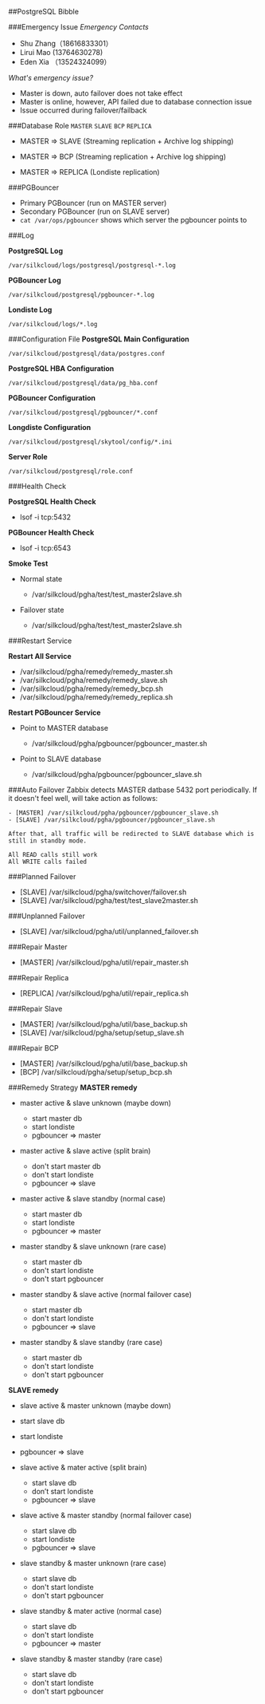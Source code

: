 ##PostgreSQL Bibble

###Emergency Issue
_Emergency Contacts_

- Shu Zhang（18616833301）
- Lirui Mao (13764630278)
- Eden Xia （13524324099）

_What's emergency issue?_
    
- Master is down, auto failover does not take effect 
- Master is online, however, API failed due to database connection issue 
- Issue occurred during failover/failback

###Database Role
`MASTER` `SLAVE` `BCP` `REPLICA`

- MASTER => SLAVE (Streaming replication + Archive log shipping)

- MASTER => BCP (Streaming replication + Archive log shipping)

- MASTER => REPLICA (Londiste replication) 

###PGBouncer

- Primary PGBouncer (run on MASTER server)
- Secondary PGBouncer (run on SLAVE server)
- `cat /var/ops/pgbouncer` shows which server the pgbouncer points to

###Log

__PostgreSQL Log__
    
    /var/silkcloud/logs/postgresql/postgresql-*.log 
    
__PGBouncer Log__
    
    /var/silkcloud/postgresql/pgbouncer-*.log 
    
__Londiste Log__
    
    /var/silkcloud/logs/*.log 
    
###Configuration File
__PostgreSQL Main Configuration__
    
    /var/silkcloud/postgresql/data/postgres.conf

__PostgreSQL HBA Configuration__
    
    /var/silkcloud/postgresql/data/pg_hba.conf

__PGBouncer Configuration__
    
    /var/silkcloud/postgresql/pgbouncer/*.conf
    
__Longdiste Configuration__
    
    /var/silkcloud/postgresql/skytool/config/*.ini

__Server Role__
   
    /var/silkcloud/postgresql/role.conf

###Health Check

__PostgreSQL Health Check__
    
- lsof -i tcp:5432

__PGBouncer Health Check__
    
- lsof -i tcp:6543

__Smoke Test__

- Normal state
    - /var/silkcloud/pgha/test/test_master2slave.sh

- Failover state
    - /var/silkcloud/pgha/test/test_master2slave.sh

###Restart Service

__Restart All Service__

 - /var/silkcloud/pgha/remedy/remedy_master.sh
 - /var/silkcloud/pgha/remedy/remedy_slave.sh
 - /var/silkcloud/pgha/remedy/remedy_bcp.sh
 - /var/silkcloud/pgha/remedy/remedy_replica.sh

__Restart PGBouncer Service__

- Point to MASTER database 
    - /var/silkcloud/pgha/pgbouncer/pgbouncer_master.sh

- Point to SLAVE database
    - /var/silkcloud/pgha/pgbouncer/pgbouncer_slave.sh

###Auto Failover
    Zabbix detects MASTER datbase 5432 port periodically. If it doesn't feel well, will take action as follows:
    
    - [MASTER] /var/silkcloud/pgha/pgbouncer/pgbouncer_slave.sh
    - [SLAVE] /var/silkcloud/pgha/pgbouncer/pgbouncer_slave.sh
    
    After that, all traffic will be redirected to SLAVE database which is still in standby mode.
    
    All READ calls still work
    All WRITE calls failed


###Planned Failover
- [SLAVE] /var/silkcloud/pgha/switchover/failover.sh
- [SLAVE] /var/silkcloud/pgha/test/test_slave2master.sh

###Unplanned Failover
- [SLAVE] /var/silkcloud/pgha/util/unplanned_failover.sh

###Repair Master
- [MASTER] /var/silkcloud/pgha/util/repair_master.sh

###Repair Replica
- [REPLICA] /var/silkcloud/pgha/util/repair_replica.sh

###Repair Slave
- [MASTER] /var/silkcloud/pgha/util/base_backup.sh
- [SLAVE] /var/silkcloud/pgha/setup/setup_slave.sh

###Repair BCP
- [MASTER] /var/silkcloud/pgha/util/base_backup.sh
- [BCP] /var/silkcloud/pgha/setup/setup_bcp.sh

###Remedy Strategy
__MASTER remedy__

- master active & slave unknown (maybe down) 
    - start master db
    - start londiste
    - pgbouncer => master

- master active & slave active (split brain)
    - don't start master db
    - don't start londiste
    - pgbouncer => slave

- master active & slave standby (normal case)
    - start master db
    - start londiste
    - pgbouncer => master

- master standby & slave unknown (rare case)
    - start master db
    - don't start londiste
    - don't start pgbouncer

- master standby & slave active (normal failover case)
    - start master db
    - don't start londiste
    - pgbouncer => slave

- master standby & slave standby (rare case)
   - start master db
   - don't start londiste
   - don't start pgbouncer

__SLAVE remedy__

   - slave active & master unknown (maybe down)
   - start slave db
   - start londiste
   - pgbouncer => slave

- slave active & mater active (split brain)
    - start slave db
    - don’t start londiste
    - pgbouncer => slave

- slave active & master standby (normal failover case)
    - start slave db
    - start londiste
    - pgbouncer => slave

- slave standby & master unknown (rare case)
    - start slave db
    - don't start londiste
    - don't start pgbouncer

- slave standby & mater active (normal case)
    - start slave db
    - don't start londiste
    - pgbouncer => master

- slave standby & master standby (rare case)
    - start slave db
    - don't start londiste
    - don't start pgbouncer